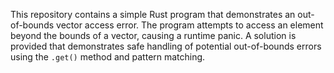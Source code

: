This repository contains a simple Rust program that demonstrates an out-of-bounds vector access error.  The program attempts to access an element beyond the bounds of a vector, causing a runtime panic.  A solution is provided that demonstrates safe handling of potential out-of-bounds errors using the `.get()` method and pattern matching.